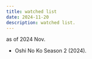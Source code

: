 ```yaml
---
title: watched list
date: 2024-11-20
description: watched list.
---
```


as of 2024 Nov.

- Oshi No Ko Season 2 (2024).
